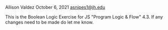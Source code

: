 Allison Valdez
October 6, 2021
asnipes1@jh.edu

This is the Boolean Logic Exercise for JS "Program Logic & Flow" 4.3. If any changes need to be made do let me know.